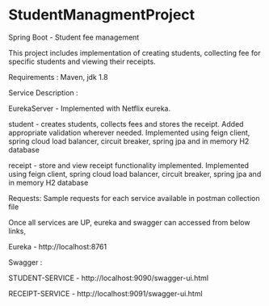 # StudentManagmentProject

Spring Boot  - Student fee management

This project includes implementation of creating students, collecting fee for specific students and viewing their receipts.

Requirements : Maven, jdk 1.8

Service Description :

EurekaServer - Implemented with Netflix eureka.

student - creates students, collects fees and stores the receipt. Added appropriate validation wherever needed. Implemented using feign client, spring cloud load balancer, circuit breaker, spring jpa and in memory H2 database

receipt - store and view receipt functionality implemented. Implemented using feign client, spring cloud load balancer, circuit breaker, spring jpa and in memory H2 database

Requests: Sample requests for each service available in postman collection file

Once all services are UP, eureka and swagger can accessed from below links,

Eureka - http://localhost:8761

Swagger :

STUDENT-SERVICE - http://localhost:9090/swagger-ui.html

RECEIPT-SERVICE - http://localhost:9091/swagger-ui.html
